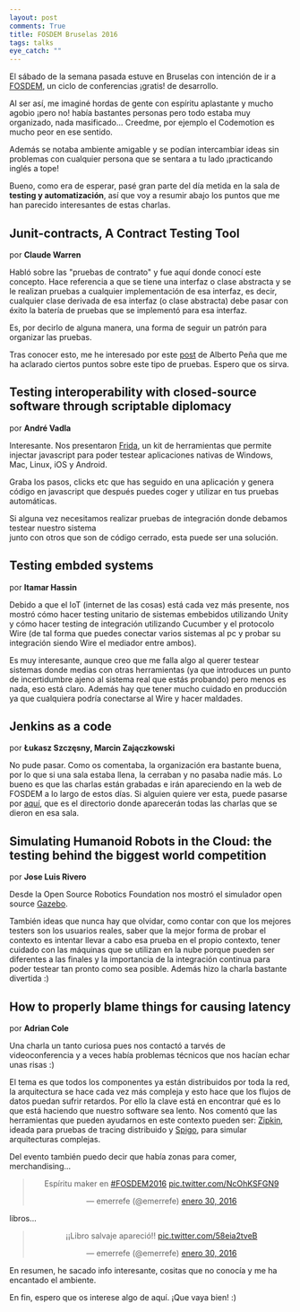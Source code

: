 ```yaml
---
layout: post
comments: True
title: FOSDEM Bruselas 2016
tags: talks 
eye_catch: ""
---
```


El sábado de la semana pasada estuve en Bruselas con intención de ir 
a [FOSDEM](https://fosdem.org), un ciclo de conferencias ¡gratis! de desarrollo.

Al ser así, me imaginé hordas de gente con espíritu aplastante y mucho agobio 
¡pero no! había bastantes personas pero todo estaba muy organizado, nada masificado... 
Creedme, por ejemplo el Codemotion es mucho peor en ese sentido.

Además se notaba ambiente amigable y se podían intercambiar ideas sin problemas 
con cualquier persona que se sentara a tu lado ¡practicando inglés a tope!

Bueno, como era de esperar, pasé gran parte del día metida en la sala de **testing 
y automatización**, así que voy a resumir abajo los puntos que me han parecido interesantes de estas charlas.

## Junit-contracts, A Contract Testing Tool
por **Claude Warren**

Habló sobre las "pruebas de contrato" y fue aquí donde conocí este concepto. 
Hace referencia a que se tiene una interfaz o clase abstracta y se le realizan pruebas 
a cualquier implementación de esa interfaz, es decir, cualquier clase derivada 
de esa interfaz (o clase abstracta) debe pasar con éxito la batería de pruebas que se implementó para esa interfaz.

Es, por decirlo de alguna manera, una forma de seguir un patrón para organizar las pruebas.

Tras conocer esto, me he interesado por este [post](http://plagelao.blogspot.com.es/2010/01/contract-tests-pruebas-de-contrato.html) 
de Alberto Peña que me ha aclarado ciertos puntos sobre este tipo de pruebas.
Espero que os sirva.

## Testing interoperability with closed-source software through scriptable diplomacy
por **André Vadla**

Interesante. Nos presentaron [Frida](http://www.frida.re), un kit de herramientas que permite 
injectar javascript para poder testear aplicaciones nativas de Windows, Mac, Linux, iOS y Android.

Graba los pasos, clicks etc que has seguido en una aplicación y genera código en javascript 
que después puedes coger y utilizar en tus pruebas automáticas. 

Si alguna vez necesitamos realizar pruebas de integración donde debamos testear nuestro sistema  
junto con otros que son de código cerrado, esta puede ser una solución.


## Testing embded systems
por **Itamar Hassin**

Debido a que el IoT (internet de las cosas) está cada vez más presente, nos mostró cómo hacer testing unitario 
de sistemas embebidos utilizando Unity y cómo hacer testing de integración utilizando Cucumber 
y el protocolo Wire (de tal forma que puedes conectar varios sistemas al pc y probar su integración 
siendo Wire el mediador entre ambos).

Es muy interesante, aunque creo que me falla algo al querer testear sistemas donde medias 
con otras herramientas (ya que introduces un punto de incertidumbre ajeno al sistema real que estás probando) 
pero menos es nada, eso está claro.
Además hay que tener mucho cuidado en producción ya que cualquiera podría conectarse al Wire y hacer maldades.

## Jenkins as a code
por **Łukasz Szczęsny, Marcin Zajączkowski**

No pude pasar. Como os comentaba, la organización era bastante buena, por lo que si una sala estaba llena, 
la cerraban y no pasaba nadie más.
Lo bueno es que las charlas están grabadas e irán apareciendo en la web de FOSDEM a lo largo de estos días. 
Si alguien quiere ver esta, puede pasarse por [aquí](http://video.fosdem.org/2016/ua2220/), 
que es el directorio donde aparecerán todas las charlas que se dieron en esa sala.

## Simulating Humanoid Robots in the Cloud: the testing behind the biggest world competition
por **Jose Luis Rivero**

Desde la Open Source Robotics Foundation nos mostró el simulador open source [Gazebo](http://gazebosim.org).

También ideas que nunca hay que olvidar, como contar con que los mejores testers son los usuarios reales, 
saber que la mejor forma de probar el contexto es intentar llevar a cabo esa prueba en el propio contexto, 
tener cuidado con las máquinas que se utilizan en la nube porque pueden ser diferentes a las finales 
y la importancia  de la integración continua para poder testear tan pronto como sea posible.
Además hizo la charla bastante divertida :)

## How to properly blame things for causing latency 
por **Adrian Cole**

Una charla un tanto curiosa pues nos contactó a tarvés de videoconferencia y a veces había problemas técnicos
que nos hacían echar unas risas :)

El tema es que todos los componentes ya están distribuidos por toda la red, la arquitectura 
se hace cada vez más compleja y esto hace que los flujos de datos puedan sufrir retardos.
Por ello la clave está en encontrar qué es lo que está haciendo que nuestro software sea lento.
Nos comentó que las herramientas que pueden ayudarnos en este contexto pueden ser: 
[Zipkin](https://github.com/openzipkin/zipkin), ideada para pruebas de tracing distribuido 
y [Spigo](https://github.com/adrianco/spigo), para simular arquitecturas complejas.



Del evento también puedo decir que había zonas para comer, merchandising...

<center><blockquote class="twitter-tweet" data-lang="es"><p lang="es" dir="ltr">Espíritu maker en <a href="https://twitter.com/hashtag/FOSDEM2016?src=hash">#FOSDEM2016</a> <a href="https://t.co/NcOhKSFGN9">pic.twitter.com/NcOhKSFGN9</a></p>&mdash; emerrefe (@emerrefe) <a href="https://twitter.com/emerrefe/status/693431984245325824">enero 30, 2016</a></blockquote></center>
<script async src="//platform.twitter.com/widgets.js" charset="utf-8"></script>

libros...

<center><blockquote class="twitter-tweet" data-lang="es"><p lang="es" dir="ltr">¡¡Libro salvaje apareció!! <a href="https://t.co/58eia2tveB">pic.twitter.com/58eia2tveB</a></p>&mdash; emerrefe (@emerrefe) <a href="https://twitter.com/emerrefe/status/693488650928197633">enero 30, 2016</a></blockquote></center>
<script async src="//platform.twitter.com/widgets.js" charset="utf-8"></script>

En resumen, he sacado info interesante, cositas que no conocía y me ha encantado el ambiente.

En fin, espero que os interese algo de aquí.
¡Que vaya bien! :)
